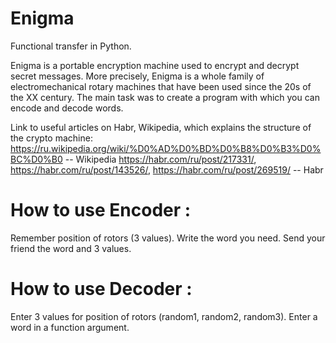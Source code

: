 
# Enigma  
 
 Functional transfer in Python.
 
 Enigma is a portable encryption machine used to encrypt and decrypt secret messages. More precisely, Enigma is a whole family of electromechanical rotary machines that have been used since the 20s of the XX century. The main task was to create a program with which you can encode and decode words. 
 
 Link to useful articles on Habr, Wikipedia, which explains the structure of the crypto machine:
 https://ru.wikipedia.org/wiki/%D0%AD%D0%BD%D0%B8%D0%B3%D0%BC%D0%B0 -- Wikipedia
 https://habr.com/ru/post/217331/, https://habr.com/ru/post/143526/, https://habr.com/ru/post/269519/ -- Habr

# How to use Encoder :
  Remember position of rotors (3 values). Write the word you need. Send your friend the word and 3 values.
 
# How to use Decoder :
  Enter 3 values for position of rotors (random1, random2, random3). Enter a word in a function argument. 
